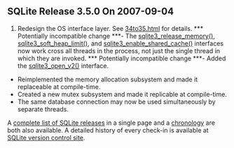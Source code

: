 ## SQLite Release 3\.5\.0 On 2007\-09\-04

1. Redesign the OS interface layer. See
 [34to35\.html](../34to35.html) for details.
 \*\*\* Potentially incompatible change \*\*\*- The [sqlite3\_release\_memory()](../c3ref/release_memory.html), [sqlite3\_soft\_heap\_limit()](../c3ref/soft_heap_limit.html),
 and [sqlite3\_enable\_shared\_cache()](../c3ref/enable_shared_cache.html) interfaces now work cross all
 threads in the process, not just the single thread in which they
 are invoked.
 \*\*\* Potentially incompatible change \*\*\*- Added the [sqlite3\_open\_v2()](../c3ref/open.html) interface.
- Reimplemented the memory allocation subsystem and made it
 replaceable at compile\-time.
- Created a new mutex subsystem and made it replicable at
 compile\-time.
- The same database connection may now be used simultaneously by
 separate threads.



A [complete list of SQLite releases](../changes.html)
 in a single page and a [chronology](../chronology.html) are both also available.
 A detailed history of every
 check\-in is available at
 [SQLite version control site](https://www.sqlite.org/src/timeline).


